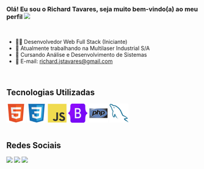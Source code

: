### Olá! Eu sou o Richard Tavares, seja muito bem-vindo(a) ao meu perfil <img src="https://media.giphy.com/media/hvRJCLFzcasrR4ia7z/giphy.gif" width="25px">


<br>
<div>

- 👨‍💻 Desenvolvedor Web Full Stack (Iniciante)
- 🚀 Atualmente trabalhando na Multilaser Industrial S/A
- 📝 Cursando Análise e Desenvolvimento de Sistemas
- 📧 E-mail: richard.jstavares@gmail.com
</div>

<div style="display: inline_block"><br>
<h2> Tecnologias Utilizadas </h2>
  <img align="center" alt="HTML" height="50" width="50" src="https://raw.githubusercontent.com/devicons/devicon/master/icons/html5/html5-original.svg">
  <img align="center" alt="CSS" height=50" width="50" src="https://raw.githubusercontent.com/devicons/devicon/master/icons/css3/css3-original.svg">
  <img align="center" alt="JS" height=50" width="50" src="https://raw.githubusercontent.com/devicons/devicon/master/icons/javascript/javascript-original.svg">
  <img align="center" alt="bootstrap" height=50" width="50" src="https://raw.githubusercontent.com/devicons/devicon/master/icons/bootstrap/bootstrap-original.svg">
  <img align="center" alt="PHP" height=50" width="50" src="https://raw.githubusercontent.com/devicons/devicon/master/icons/php/php-original.svg">
  <img align="center" alt="mysql" height=50" width="50" src="https://raw.githubusercontent.com/devicons/devicon/master/icons/mysql/mysql-original.svg">
<div>
<br>
<h2> Redes Sociais </h2>
  <a href="https://instagram.com/rjst.dev" target="_blank"><img src="https://img.shields.io/badge/-Instagram-%23E4405F?style=for-the-badge&logo=instagram&logoColor=white" target="_blank"></a>
  <a href = "mailto:richard.jstavares@gmail.com.br"><img src="https://img.shields.io/badge/-Gmail-%23333?style=for-the-badge&logo=gmail&logoColor=white" target="_blank"></a>
  <a href="https://www.linkedin.com/in/richard-tavares/" target="_blank"><img src="https://img.shields.io/badge/-LinkedIn-%230077B5?style=for-the-badge&logo=linkedin&logoColor=white" target="_blank"></a>
